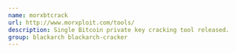 ```yaml
---
name: morxbtcrack
url: http://www.morxploit.com/tools/
description: Single Bitcoin private key cracking tool released.
group: blackarch blackarch-cracker
---
```

